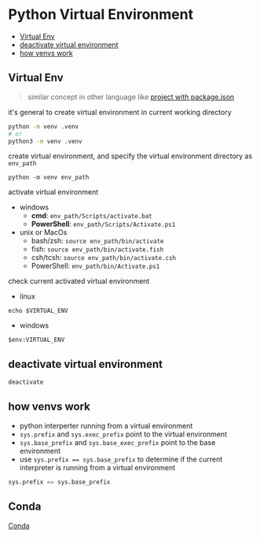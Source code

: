 # Python Virtual Environment

* [Virtual Env](#virtual-env)
* [deactivate virtual environment](#deactivate-virtual-environment)
* [how venvs work](#how-venvs-work)

## Virtual Env

> similar concept in other language like [project with package.json](nodejs-package-json.md)

it's general to create virtual environment in current working directory

```sh
python -m venv .venv
# or
python3 -m venv .venv
```

create virtual environment, and specify the virtual environment directory as `env_path`

```shell
python -m venv env_path
```

activate virtual environment

- windows
  - **cmd**: `env_path/Scripts/activate.bat`
  - **PowerShell**: `env_path/Scripts/Activate.ps1`
- unix or MacOs
  - bash/zsh: `source env_path/bin/activate`
  - fish: `source env_path/bin/activate.fish`
  - csh/tcsh: `source env_path/bin/activate.csh`
  - PowerShell: `env_path/bin/Activate.ps1`

check current activated virtual environment

- linux

```shell
echo $VIRTUAL_ENV
```

- windows

```shell
$env:VIRTUAL_ENV
```

## deactivate virtual environment

```sh
deactivate
```

## how venvs work

- python interperter running from a virtual environment
- `sys.prefix` and `sys.exec_prefix` point to the virtual environment
- `sys.base_prefix` and `sys.base_exec_prefix` point to the base environment
- use `sys.prefix == sys.base_prefix` to determine if the current interpreter is running from a virtual environment

```py
sys.prefix == sys.base_prefix
```
## Conda

[Conda](python-conda.md)
